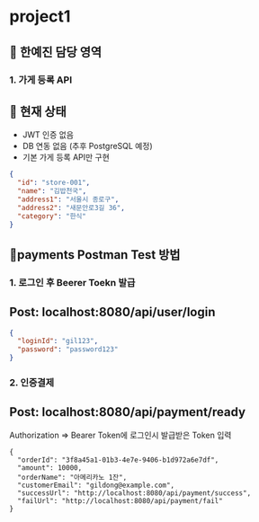 # project1

## 📍 한예진 담당 영역

### 1. 가게 등록 API

## 🔧 현재 상태

- JWT 인증 없음
- DB 연동 없음 (추후 PostgreSQL 예정)
- 기본 가게 등록 API만 구현

```json
{
  "id": "store-001",
  "name": "김밥천국",
  "address1": "서울시 종로구",
  "address2": "새문안로3길 36",
  "category": "한식"
}
```

## 📍payments Postman Test 방법

### 1. 로그인 후 Beerer Toekn 발급

## Post: localhost:8080/api/user/login

```json
{
  "loginId": "gil123",
  "password": "password123"
}
```

### 2. 인증결제

## Post: localhost:8080/api/payment/ready

Authorization => Bearer Token에 로그인시 발급받은 Token 입력

````
{
  "orderId": "3f8a45a1-01b3-4e7e-9406-b1d972a6e7df",
  "amount": 10000,
  "orderName": "아메리카노 1잔",
  "customerEmail": "gildong@example.com",
  "successUrl": "http://localhost:8080/api/payment/success",
  "failUrl": "http://localhost:8080/api/payment/fail"
}
````
